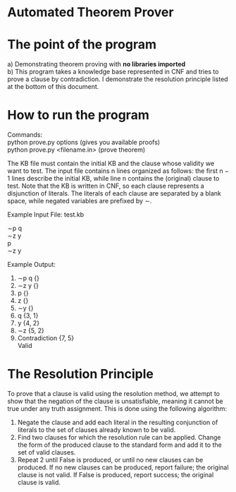 # Automated Theorem Prover

# The point of the program
a) Demonstrating theorem proving with <b>no libraries imported</b><br/>
b) This program takes a knowledge base represented in CNF and tries to prove a clause by contradiction. 
I demonstrate the resolution principle listed at the bottom of this document.

# How to run the program
Commands:<br/> 
python prove.py options (gives you available proofs)<br/>
python prove.py <filename.in> (prove theorem)

The KB file must contain the initial KB and the clause whose validity we want to test. The
input file contains n lines organized as follows: the first n − 1 lines describe the initial KB,
while line n contains the (original) clause to test. Note that the KB is written in CNF, so
each clause represents a disjunction of literals. The literals of each clause are separated by a
blank space, while negated variables are prefixed by ∼.

Example Input File: test.kb

∼p q<br/>
∼z y<br/>
p<br/>
∼z y<br/>

Example Output:
1. ∼p q {}
2. ∼z y {}
3. p {}
4. z {}
5. ∼y {}
6. q {3, 1}
7. y {4, 2}
8. ∼z {5, 2}
6. Contradiction {7, 5}<br/>
Valid

# The Resolution Principle
  To prove that a clause is valid using the resolution method, we attempt to show that the negation
  of the clause is unsatisfiable, meaning it cannot be true under any truth assignment. This is done
  using the following algorithm:
  1. Negate the clause and add each literal in the resulting conjunction of literals to the set of
  clauses already known to be valid.
  2. Find two clauses for which the resolution rule can be applied. Change the form of the
  produced clause to the standard form and add it to the set of valid clauses.
  3. Repeat 2 until False is produced, or until no new clauses can be produced. If no new clauses
  can be produced, report failure; the original clause is not valid. If False is produced, report
  success; the original clause is valid.

